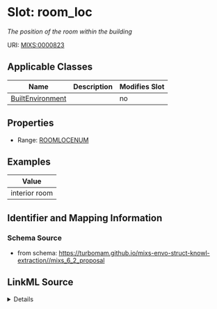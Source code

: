 # Slot: room_loc


_The position of the room within the building_



URI: [MIXS:0000823](https://w3id.org/mixs/0000823)



<!-- no inheritance hierarchy -->




## Applicable Classes

| Name | Description | Modifies Slot |
| --- | --- | --- |
[BuiltEnvironment](BuiltEnvironment.md) |  |  no  |







## Properties

* Range: [ROOMLOCENUM](ROOMLOCENUM.md)






## Examples

| Value |
| --- |
| interior room |

## Identifier and Mapping Information







### Schema Source


* from schema: https://turbomam.github.io/mixs-envo-struct-knowl-extraction//mixs_6_2_proposal




## LinkML Source

<details>
```yaml
name: room_loc
description: The position of the room within the building
title: room location in building
notes:
- location
- room
examples:
- value: interior room
from_schema: https://turbomam.github.io/mixs-envo-struct-knowl-extraction//mixs_6_2_proposal
rank: 1000
slot_uri: MIXS:0000823
multivalued: false
alias: room_loc
domain_of:
- BuiltEnvironment
range: ROOM_LOC_ENUM
required: false
recommended: false

```
</details>